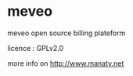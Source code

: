 meveo
=====

meveo open source billing plateform

licence : GPLv2.0

more info on http://www.manaty.net
